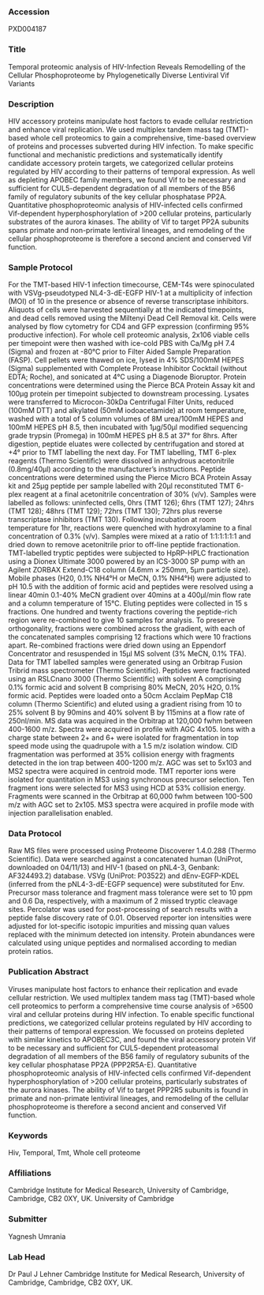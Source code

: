### Accession
PXD004187

### Title
Temporal proteomic analysis of HIV-Infection Reveals Remodelling of the Cellular Phosphoproteome by Phylogenetically Diverse Lentiviral Vif Variants

### Description
HIV accessory proteins manipulate host factors to evade cellular restriction and enhance viral replication. We used multiplex tandem mass tag (TMT)-based whole cell proteomics to gain a comprehensive, time-based overview of proteins and processes subverted during HIV infection. To make specific functional and mechanistic predictions and systematically identify candidate accessory protein targets, we categorized cellular proteins regulated by HIV according to their patterns of temporal expression. As well as depleting APOBEC family members, we found Vif to be necessary and sufficient for CUL5-dependent degradation of all members of the B56 family of regulatory subunits of the key cellular phosphatase PP2A. Quantitative phosphoproteomic analysis of HIV-infected cells confirmed Vif-dependent hyperphosphorylation of >200 cellular proteins, particularly substrates of the aurora kinases. The ability of Vif to target PP2A subunits spans primate and non-primate lentiviral lineages, and remodeling of the cellular phosphoproteome is therefore a second ancient and conserved Vif function.

### Sample Protocol
For the TMT-based HIV-1 infection timecourse, CEM-T4s were spinoculated with VSVg-pseudotyped NL4-3-dE-EGFP HIV-1 at a multiplicity of infection (MOI) of 10 in the presence or absence of reverse transcriptase inhibitors. Aliquots of cells were harvested sequentially at the indicated timepoints, and dead cells removed using the Miltenyi Dead Cell Removal kit. Cells were analysed by flow cytometry for CD4 and GFP expression (confirming 95% productive infection). For whole cell proteomic analysis, 2x106 viable cells per timepoint were then washed with ice-cold PBS with Ca/Mg pH 7.4 (Sigma) and frozen at -80°C prior to Filter Aided Sample Preparation (FASP). Cell pellets were thawed on ice, lysed in 4% SDS/100mM HEPES (Sigma) supplemented with Complete Protease Inhibitor Cocktail (without EDTA; Roche), and sonicated at 4°C using a Diagenode Bioruptor. Protein concentrations were determined using the Pierce BCA Protein Assay kit and 100μg protein per timepoint subjected to downstream processing. Lysates were transferred to Microcon-30kDa Centrifugal Filter Units, reduced (100mM DTT) and alkylated (50mM iodoacetamide) at room temperature, washed with a total of 5 column volumes of 8M urea/100mM HEPES and 100mM HEPES pH 8.5, then incubated with 1μg/50μl modified sequencing grade trypsin (Promega) in 100mM HEPES pH 8.5 at 37° for 8hrs. After digestion, peptide eluates were collected by centrifugation and stored at +4° prior to TMT labelling the next day.   For TMT labelling, TMT 6-plex reagents (Thermo Scientific) were dissolved in anhydrous acetonitrile (0.8mg/40µl) according to the manufacturer’s instructions. Peptide concentrations were determined using the Pierce Micro BCA Protein Assay kit and 25μg peptide per sample labelled with 20μl reconstituted TMT 6-plex reagent at a final acetonitrile concentration of 30% (v/v). Samples were labelled as follows: uninfected cells, 0hrs (TMT 126); 6hrs (TMT 127); 24hrs (TMT 128); 48hrs (TMT 129); 72hrs (TMT 130); 72hrs plus reverse transcriptase inhibitors (TMT 130). Following incubation at room temperature for 1hr, reactions were quenched with hydroxylamine to a final concentration of 0.3% (v/v). Samples were mixed at a ratio of 1:1:1:1:1:1 and dried down to remove acetonitrile prior to off-line peptide fractionation.  TMT-labelled tryptic peptides were subjected to HpRP-HPLC fractionation using a Dionex Ultimate 3000 powered by an ICS-3000 SP pump with an Agilent ZORBAX Extend-C18 column (4.6mm × 250mm, 5μm particle size). Mobile phases (H20, 0.1% NH4°H or MeCN, 0.1% NH4°H) were adjusted to pH 10.5 with the addition of formic acid and peptides were resolved using a linear 40min 0.1-40% MeCN gradient over 40mins at a 400μl/min flow rate and a column temperature of 15°C. Eluting peptides were collected in 15 s fractions. One hundred and twenty fractions covering the peptide-rich region were re-combined to give 10 samples for analysis. To preserve orthogonality, fractions were combined across the gradient, with each of the concatenated samples comprising 12 fractions which were 10 fractions apart. Re-combined fractions were dried down using an Eppendorf Concentrator and resuspended in 15µl MS solvent (3% MeCN, 0.1% TFA).  Data for TMT labelled samples were generated using an Orbitrap Fusion Tribrid mass spectrometer (Thermo Scientific). Peptides were fractionated using an RSLCnano 3000 (Thermo Scientific) with solvent A comprising 0.1% formic acid and solvent B comprising 80% MeCN, 20% H2O, 0.1% formic acid. Peptides were loaded onto a 50cm Acclaim PepMap C18 column (Thermo Scientific) and eluted using a gradient rising from 10 to 25% solvent B by 90mins and 40% solvent B by 115mins at a flow rate of 250nl/min. MS data was acquired in the Orbitrap at 120,000 fwhm between 400-1600 m/z. Spectra were acquired in profile with AGC 4x105. Ions with a charge state between 2+ and 6+ were isolated for fragmentation in top speed mode using the quadrupole with a 1.5 m/z isolation window. CID fragmentation was performed at 35% collision energy with fragments detected in the ion trap between 400-1200 m/z. AGC was set to 5x103 and MS2 spectra were acquired in centroid mode. TMT reporter ions were isolated for quantitation in MS3 using synchronous precursor selection. Ten fragment ions were selected for MS3 using HCD at 53% collision energy. Fragments were scanned in the Orbitrap at 60,000 fwhm between 100-500 m/z with AGC set to 2x105. MS3 spectra were acquired in profile mode with injection parallelisation enabled.

### Data Protocol
Raw MS files were processed using Proteome Discoverer 1.4.0.288 (Thermo Scientific). Data were searched against a concatenated human (UniProt, downloaded on 04/11/13) and HIV-1 (based on pNL4-3, Genbank: AF324493.2) database. VSVg (UniProt: P03522) and dEnv-EGFP-KDEL (inferred from the pNL4-3-dE-EGFP sequence) were substituted for Env. Precursor mass tolerance and fragment mass tolerance were set to 10 ppm and 0.6 Da, respectively, with a maximum of 2 missed tryptic cleavage sites. Percolator was used for post-processing of search results with a peptide false discovery rate of 0.01. Observed reporter ion intensities were adjusted for lot-specific isotopic impurities and missing quan values replaced with the minimum detected ion intensity. Protein abundances were calculated using unique peptides and normalised according to median protein ratios.

### Publication Abstract
Viruses manipulate host factors to enhance their replication and evade cellular restriction. We used multiplex tandem mass tag (TMT)-based whole cell proteomics to perform a comprehensive time course analysis of &gt;6500 viral and cellular proteins during HIV infection. To enable specific functional predictions, we categorized cellular proteins regulated by HIV according to their patterns of temporal expression. We focussed on proteins depleted with similar kinetics to APOBEC3C, and found the viral accessory protein Vif to be necessary and sufficient for CUL5-dependent proteasomal degradation of all members of the B56 family of regulatory subunits of the key cellular phosphatase PP2A (PPP2R5A-E). Quantitative phosphoproteomic analysis of HIV-infected cells confirmed Vif-dependent hyperphosphorylation of &gt;200 cellular proteins, particularly substrates of the aurora kinases. The ability of Vif to target PPP2R5 subunits is found in primate and non-primate lentiviral lineages, and remodeling of the cellular phosphoproteome is therefore a second ancient and conserved Vif function.

### Keywords
Hiv, Temporal, Tmt, Whole cell proteome

### Affiliations
Cambridge Institute for Medical Research, University of Cambridge, Cambridge, CB2 0XY, UK.
University of Cambridge

### Submitter
Yagnesh Umrania

### Lab Head
Dr Paul J Lehner
Cambridge Institute for Medical Research, University of Cambridge, Cambridge, CB2 0XY, UK.


